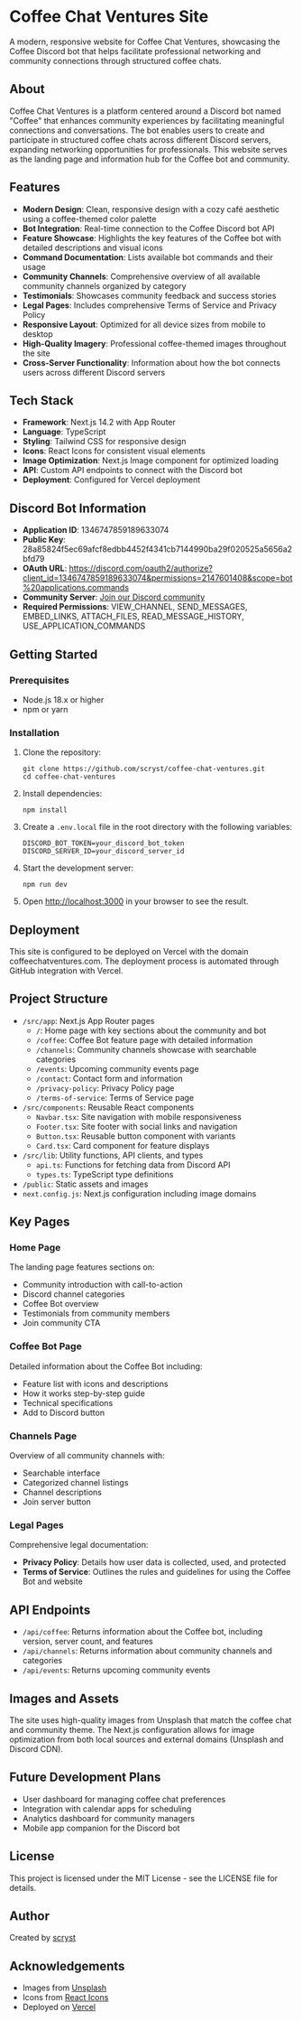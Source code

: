 # Coffee Chat Ventures Site

A modern, responsive website for Coffee Chat Ventures, showcasing the Coffee Discord bot that helps facilitate professional networking and community connections through structured coffee chats.

## About

Coffee Chat Ventures is a platform centered around a Discord bot named "Coffee" that enhances community experiences by facilitating meaningful connections and conversations. The bot enables users to create and participate in structured coffee chats across different Discord servers, expanding networking opportunities for professionals. This website serves as the landing page and information hub for the Coffee bot and community.

## Features

- **Modern Design**: Clean, responsive design with a cozy café aesthetic using a coffee-themed color palette
- **Bot Integration**: Real-time connection to the Coffee Discord bot API
- **Feature Showcase**: Highlights the key features of the Coffee bot with detailed descriptions and visual icons
- **Command Documentation**: Lists available bot commands and their usage
- **Community Channels**: Comprehensive overview of all available community channels organized by category
- **Testimonials**: Showcases community feedback and success stories
- **Legal Pages**: Includes comprehensive Terms of Service and Privacy Policy
- **Responsive Layout**: Optimized for all device sizes from mobile to desktop
- **High-Quality Imagery**: Professional coffee-themed images throughout the site
- **Cross-Server Functionality**: Information about how the bot connects users across different Discord servers

## Tech Stack

- **Framework**: Next.js 14.2 with App Router
- **Language**: TypeScript
- **Styling**: Tailwind CSS for responsive design
- **Icons**: React Icons for consistent visual elements
- **Image Optimization**: Next.js Image component for optimized loading
- **API**: Custom API endpoints to connect with the Discord bot
- **Deployment**: Configured for Vercel deployment

## Discord Bot Information

- **Application ID**: 1346747859189633074
- **Public Key**: 28a85824f5ec69afcf8edbb4452f4341cb7144990ba29f020525a5656a2bfd79
- **OAuth URL**: https://discord.com/oauth2/authorize?client_id=1346747859189633074&permissions=2147601408&scope=bot%20applications.commands
- **Community Server**: [Join our Discord community](https://discord.gg/KGE8BfruV4)
- **Required Permissions**: VIEW_CHANNEL, SEND_MESSAGES, EMBED_LINKS, ATTACH_FILES, READ_MESSAGE_HISTORY, USE_APPLICATION_COMMANDS

## Getting Started

### Prerequisites

- Node.js 18.x or higher
- npm or yarn

### Installation

1. Clone the repository:
   ```
   git clone https://github.com/scryst/coffee-chat-ventures.git
   cd coffee-chat-ventures
   ```

2. Install dependencies:
   ```
   npm install
   ```

3. Create a `.env.local` file in the root directory with the following variables:
   ```
   DISCORD_BOT_TOKEN=your_discord_bot_token
   DISCORD_SERVER_ID=your_discord_server_id
   ```

4. Start the development server:
   ```
   npm run dev
   ```

5. Open [http://localhost:3000](http://localhost:3000) in your browser to see the result.

## Deployment

This site is configured to be deployed on Vercel with the domain coffeechatventures.com. The deployment process is automated through GitHub integration with Vercel.

## Project Structure

- `/src/app`: Next.js App Router pages
  - `/`: Home page with key sections about the community and bot
  - `/coffee`: Coffee Bot feature page with detailed information
  - `/channels`: Community channels showcase with searchable categories
  - `/events`: Upcoming community events page
  - `/contact`: Contact form and information
  - `/privacy-policy`: Privacy Policy page
  - `/terms-of-service`: Terms of Service page
- `/src/components`: Reusable React components
  - `Navbar.tsx`: Site navigation with mobile responsiveness
  - `Footer.tsx`: Site footer with social links and navigation
  - `Button.tsx`: Reusable button component with variants
  - `Card.tsx`: Card component for feature displays
- `/src/lib`: Utility functions, API clients, and types
  - `api.ts`: Functions for fetching data from Discord API
  - `types.ts`: TypeScript type definitions
- `/public`: Static assets and images
- `next.config.js`: Next.js configuration including image domains

## Key Pages

### Home Page
The landing page features sections on:
- Community introduction with call-to-action
- Discord channel categories
- Coffee Bot overview
- Testimonials from community members
- Join community CTA

### Coffee Bot Page
Detailed information about the Coffee Bot including:
- Feature list with icons and descriptions
- How it works step-by-step guide
- Technical specifications
- Add to Discord button

### Channels Page
Overview of all community channels with:
- Searchable interface
- Categorized channel listings
- Channel descriptions
- Join server button

### Legal Pages
Comprehensive legal documentation:
- **Privacy Policy**: Details how user data is collected, used, and protected
- **Terms of Service**: Outlines the rules and guidelines for using the Coffee Bot and website

## API Endpoints

- `/api/coffee`: Returns information about the Coffee bot, including version, server count, and features
- `/api/channels`: Returns information about community channels and categories
- `/api/events`: Returns upcoming community events

## Images and Assets

The site uses high-quality images from Unsplash that match the coffee chat and community theme. The Next.js configuration allows for image optimization from both local sources and external domains (Unsplash and Discord CDN).

## Future Development Plans

- User dashboard for managing coffee chat preferences
- Integration with calendar apps for scheduling
- Analytics dashboard for community managers
- Mobile app companion for the Discord bot

## License

This project is licensed under the MIT License - see the LICENSE file for details.

## Author

Created by [scryst](https://github.com/scryst)

## Acknowledgements

- Images from [Unsplash](https://unsplash.com)
- Icons from [React Icons](https://react-icons.github.io/react-icons/)
- Deployed on [Vercel](https://vercel.com)
